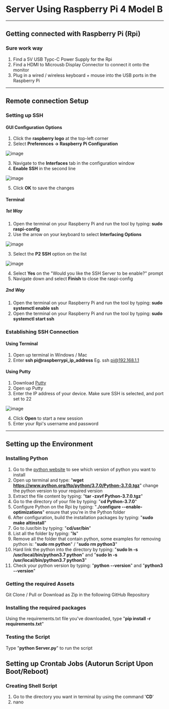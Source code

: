 # Server Using Raspberry Pi 4 Model B

---

## Getting connected with Raspberry Pi (Rpi)

### Sure work way
1) Find a 5V USB Typc-C Power Supply for the Rpi
2) Find a HDMI to Microusb Display Connector to connect it onto the monitor
3) Plug in a wired / wireless keyboard + mouse into the USB ports in the Raspberry Pi

---

## Remote connection Setup

### Setting up SSH

#### GUI Configuration Options

1) Click the **raspberry logo** at the top-left corner
2) Select **Preferences -> Raspberry Pi Configuration**

![image](https://user-images.githubusercontent.com/25051402/203454900-f114cefd-20f4-4d9d-8dde-be7f17215e52.png)

3) Navigate to the **Interfaces** tab in the configuration window
4) **Enable SSH** in the second line

![image](https://user-images.githubusercontent.com/25051402/203455015-c01160ba-9dac-4e90-965f-0e6a3c2683ab.png)

5) Click **OK** to save the changes

#### Terminal

##### 1st Way
1) Open the terminal on your Raspberry Pi and run the tool by typing: **sudo raspi-config**
2) Use the arrow on your keyboard to select **Interfacing Options**

![image](https://user-images.githubusercontent.com/25051402/203455152-a2cf0261-6cad-46fd-b8e4-6e98df916824.png)

3) Select the **P2 SSH** option on the list

![image](https://user-images.githubusercontent.com/25051402/203455204-da0f3786-f441-4e57-aae3-d32d050fceff.png)

4) Select **Yes** on the "Would you like the SSH Server to be enable?" prompt
5) Navigate down and select **Finish** to close the raspi-config
  
##### 2nd Way
1) Open the terminal on your Raspberry Pi and run the tool by typing: **sudo systemctl enable ssh**
2) Open the terminal on your Raspberry Pi and run the tool by typing: **sudo systemctl start ssh**


### Establishing SSH Connection

#### Using Terminal
1) Open up terminal in Windows / Mac
2) Enter **ssh pi@raspberrypi_ip_address** Eg. ssh pi@192.168.1.1

#### Using Putty

1) Download [Putty](https://www.chiark.greenend.org.uk/~sgtatham/putty/latest.html)
2) Open up Putty
3) Enter the IP address of your device. Make sure SSH is selected, and port set to 22

![image](https://user-images.githubusercontent.com/25051402/203456723-640e56d1-dfe9-471f-8ce7-3dceb21b777d.png)

4) Click **Open** to start a new session
5) Enter your Rpi's username and password

---

## Setting up the Environment

### Installing Python

1) Go to the [python website](https://www.python.org/ftp/python/) to see which version of python you want to install
2) Open up terminal and type: "**wget https://www.python.org/ftp/python/3.7.0/Python-3.7.0.tgz**" change the python version to your required version
3) Extract the file content by typing: "**tar -zxvf Python-3.7.0.tgz**"
4) Go to the directory of your file by typing: "**cd Python-3.7.0**"
5) Configure Python on the Rpi by typing: "**./configure --enable-optimizations**" ensure that you're in the Python folder
6) After configuration, build the installation packages by typing: "**sudo make altinstall**"
7) Go to /usr/bin by typing: "**cd/usr/bin**"
8) List all the folder by typing: "**ls**"
9) Remove all the folder that contain python, some examples for removing python is: "**sudo rm python**" / "**sudo rm python3**"
10) Hard link the python into the directory by typing: "**sudo ln -s /usr/local/bin/python3.7 python**" and "**sudo ln -s /usr/local/bin/python3.7 python3**"
11) Check your python version by typing: "**python --version**" and "**python3 --version**"

### Getting the required Assets
Git Clone / Pull or Download as Zip in the following GitHub Repository

### Installing the required packages
Using the requirements.txt file you've downloaded, type "**pip install -r requirements.txt**"

### Testing the Script
Type "**python Server.py**" to run the script

## Setting up Crontab Jobs (Autorun Script Upon Boot/Reboot)

### Creating Shell Script

1) Go to the directory you want in terminal by using the command '**CD**'
2) nano <script name>.sh Eg. nano launcher.sh
3) Ensure the header got '**#!/bin/sh**'
4) Type the commands you want to run upon booting up. Reccommended to go the default directory upon startup

This is how the script should look like:

**#!/bin/sh**

**cd /**

**cd /home/pi**

**sudo python3 Server.py**

5) Remember to change the mode of the read, write, execute level of the shell script by typing '**chmod 755 launcher.sh**'
6) Now test the shell script by typing '**sh launcher.sh**'

### Adding into Crontab 

1) First create a log file by typing '**mkdir logs***'
2) Open up the crontab window by typing '**sudo crontab -e**
3) Navigate to the last line and add the job you want. For this is '**@reboot sh /home/pi/launcher.sh > /home/pi/logs/cronlog 2&&1**'
4) Test by rebooting by typing '**sudo reboot now**'
5) If it doesn't work, go to the logs and read the cronlog file

**Tips**
Find how to schedule Crontab jobs [here](https://crontab.guru/) and [here](https://www.tutorialspoint.com/unix_commands/crontab.htm)

### How to check Python Program is running

Type '**ps -ef | grep python**' in the terminal to list the process status of the Python Program/s

To kill the Python Program type '**kill -9 pid**' in the terminal where **pid** is the Program ID you saw in the terminal using the previous command.

## Setup Database in Raspberry Pi
